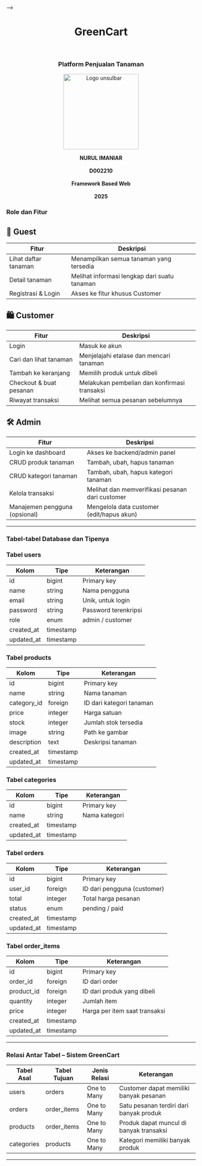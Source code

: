 
<!-- <!-- <p align="center"><a href="https://laravel.com" target="_blank"><img src="https://raw.githubusercontent.com/laravel/art/master/logo-lockup/5%20SVG/2%20CMYK/1%20Full%20Color/laravel-logolockup-cmyk-red.svg" width="400" alt="Laravel Logo"></a></p>
=======
 # <p align="center"> GreenCart Platform Penjualan Tanaman 

<p align="center">
  <img src=["https://upload.wikimedia.org/wikipedia/id/f/f0/Logo_Unsulbar.png](https://user-images.githubusercontent.com/12345678/l17747e45-bae0-4b55-a024-558fd48887e5.png
)" width="150" alt="Logo Unsulbar">
</p>
>>>>>>> 4ed9ebd916b9b18acc125fffeec172f63b2ce2ca

<p align="center">
<a href="https://github.com/laravel/framework/actions"><img src="https://github.com/laravel/framework/workflows/tests/badge.svg" alt="Build Status"></a>
<a href="https://packagist.org/packages/laravel/framework"><img src="https://img.shields.io/packagist/dt/laravel/framework" alt="Total Downloads"></a>
<a href="https://packagist.org/packages/laravel/framework"><img src="https://img.shields.io/packagist/v/laravel/framework" alt="Latest Stable Version"></a>
<a href="https://packagist.org/packages/laravel/framework"><img src="https://img.shields.io/packagist/l/laravel/framework" alt="License"></a>
</p>

## About Laravel

Laravel is a web application framework with expressive, elegant syntax. We believe development must be an enjoyable and creative experience to be truly fulfilling. Laravel takes the pain out of development by easing common tasks used in many web projects, such as:

- [Simple, fast routing engine](https://laravel.com/docs/routing).
- [Powerful dependency injection container](https://laravel.com/docs/container).
- Multiple back-ends for [session](https://laravel.com/docs/session) and [cache](https://laravel.com/docs/cache) storage.
- Expressive, intuitive [database ORM](https://laravel.com/docs/eloquent).
- Database agnostic [schema migrations](https://laravel.com/docs/migrations).
- [Robust background job processing](https://laravel.com/docs/queues).
- [Real-time event broadcasting](https://laravel.com/docs/broadcasting).

Laravel is accessible, powerful, and provides tools required for large, robust applications.

## Learning Laravel

Laravel has the most extensive and thorough [documentation](https://laravel.com/docs) and video tutorial library of all modern web application frameworks, making it a breeze to get started with the framework.

You may also try the [Laravel Bootcamp](https://bootcamp.laravel.com), where you will be guided through building a modern Laravel application from scratch.

If you don't feel like reading, [Laracasts](https://laracasts.com) can help. Laracasts contains thousands of video tutorials on a range of topics including Laravel, modern PHP, unit testing, and JavaScript. Boost your skills by digging into our comprehensive video library.

## Laravel Sponsors

We would like to extend our thanks to the following sponsors for funding Laravel development. If you are interested in becoming a sponsor, please visit the [Laravel Partners program](https://partners.laravel.com).

### Premium Partners

- **[Vehikl](https://vehikl.com/)**
- **[Tighten Co.](https://tighten.co)**
- **[Kirschbaum Development Group](https://kirschbaumdevelopment.com)**
- **[64 Robots](https://64robots.com)**
- **[Curotec](https://www.curotec.com/services/technologies/laravel/)**
- **[DevSquad](https://devsquad.com/hire-laravel-developers)**
- **[Redberry](https://redberry.international/laravel-development/)**
- **[Active Logic](https://activelogic.com)**

## Contributing

Thank you for considering contributing to the Laravel framework! The contribution guide can be found in the [Laravel documentation](https://laravel.com/docs/contributions).

## Code of Conduct

In order to ensure that the Laravel community is welcoming to all, please review and abide by the [Code of Conduct](https://laravel.com/docs/contributions#code-of-conduct).

## Security Vulnerabilities

If you discover a security vulnerability within Laravel, please send an e-mail to Taylor Otwell via [taylor@laravel.com](mailto:taylor@laravel.com). All security vulnerabilities will be promptly addressed.

## License

The Laravel framework is open-sourced software licensed under the [MIT license](https://opensource.org/licenses/MIT). -->
 -->


<h1 align="center">GreenCart</h1>
<br>
<h3 align="center">Platform Penjualan Tanaman </h3>
<p align="center">
  <img src="https://github.com/user-attachments/assets/7bc336f0-571c-4922-91a4-474f00180862" alt="Logo unsulbar" width="200"/>
</p>

<p align="center">
  <strong>NURUL IMANIAR</strong><br/><br/>
  <strong>D002210</strong><br/><br/>
  <strong>Framework Based Web</strong><br/><br/>
  <strong>2025</strong>
</p>

<h3>Role dan Fitur</h3>

## 👥 Guest
| Fitur               | Deskripsi                                   |
|--------------------|----------------------------------------------|
| Lihat daftar tanaman | Menampilkan semua tanaman yang tersedia    |
| Detail tanaman     | Melihat informasi lengkap dari suatu tanaman |
| Registrasi & Login | Akses ke fitur khusus Customer               |

## 🛍️ Customer
| Fitur                     | Deskripsi                                             |
|---------------------------|-------------------------------------------------------|
| Login                     | Masuk ke akun                                         |
| Cari dan lihat tanaman    | Menjelajahi etalase dan mencari tanaman               |
| Tambah ke keranjang       | Memilih produk untuk dibeli                           |
| Checkout & buat pesanan   | Melakukan pembelian dan konfirmasi transaksi          |
| Riwayat transaksi         | Melihat semua pesanan sebelumnya                      |

## 🛠️ Admin
| Fitur                        | Deskripsi                                              |
|-----------------------------|---------------------------------------------------------|
| Login ke dashboard          | Akses ke backend/admin panel                            |
| CRUD produk tanaman         | Tambah, ubah, hapus tanaman                             |
| CRUD kategori tanaman       | Tambah, ubah, hapus kategori tanaman                    |
| Kelola transaksi            | Melihat dan memverifikasi pesanan dari customer         |
| Manajemen pengguna (opsional) | Mengelola data customer (edit/hapus akun)             |

---

<h3>Tabel-tabel Database dan Tipenya</h3>

<h3>Tabel users</h3>

| Kolom        | Tipe      | Keterangan                          |
|--------------|-----------|-------------------------------------|
| id           | bigint    | Primary key                         |
| name         | string    | Nama pengguna                       |
| email        | string    | Unik, untuk login                   |
| password     | string    | Password terenkripsi                |
| role         | enum      | admin / customer                    |
| created_at   | timestamp |                                     |
| updated_at   | timestamp |                                     |

<h3>Tabel products</h3>

| Kolom        | Tipe      | Keterangan                                 |
|--------------|-----------|--------------------------------------------|
| id           | bigint    | Primary key                                |
| name         | string    | Nama tanaman                               |
| category_id  | foreign   | ID dari kategori tanaman                   |
| price        | integer   | Harga satuan                               |
| stock        | integer   | Jumlah stok tersedia                       |
| image        | string    | Path ke gambar                             |
| description  | text      | Deskripsi tanaman                          |
| created_at   | timestamp |                                            |
| updated_at   | timestamp |                                            |

<h3>Tabel categories</h3>

| Kolom        | Tipe      | Keterangan             |
|--------------|-----------|------------------------|
| id           | bigint    | Primary key            |
| name         | string    | Nama kategori          |
| created_at   | timestamp |                        |
| updated_at   | timestamp |                        |

<h3>Tabel orders</h3>

| Kolom        | Tipe      | Keterangan                                    |
|--------------|-----------|-----------------------------------------------|
| id           | bigint    | Primary key                                   |
| user_id      | foreign   | ID dari pengguna (customer)                   |
| total        | integer   | Total harga pesanan                           |
| status       | enum      | pending / paid                                |
| created_at   | timestamp |                                               |
| updated_at   | timestamp |                                               |

<h3>Tabel order_items</h3>

| Kolom        | Tipe      | Keterangan                                     |
|--------------|-----------|------------------------------------------------|
| id           | bigint    | Primary key                                    |
| order_id     | foreign   | ID dari order                                  |
| product_id   | foreign   | ID dari produk yang dibeli                     |
| quantity     | integer   | Jumlah item                                    |
| price        | integer   | Harga per item saat transaksi                  |
| created_at   | timestamp |                                                |
| updated_at   | timestamp |                                                |

---

<h3>Relasi Antar Tabel – Sistem GreenCart</h3>

| Tabel Asal  | Tabel Tujuan | Jenis Relasi   | Keterangan                                          |
|-------------|---------------|----------------|----------------------------------------------------|
| users       | orders        | One to Many   | Customer dapat memiliki banyak pesanan              |
| orders      | order_items   | One to Many   | Satu pesanan terdiri dari banyak produk             |
| products    | order_items   | One to Many   | Produk dapat muncul di banyak transaksi             |
| categories  | products      | One to Many   | Kategori memiliki banyak produk                     |

---
